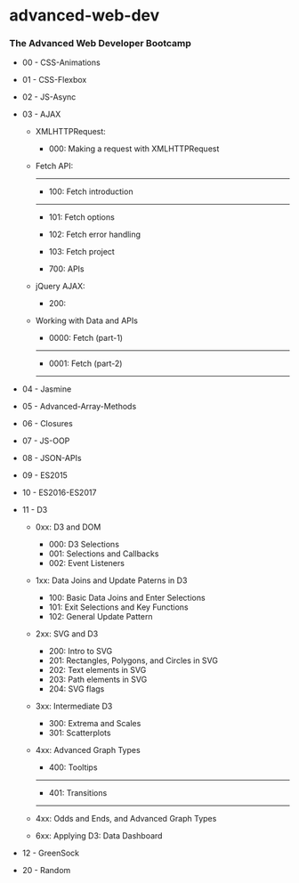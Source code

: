 # advanced-web-dev

### The Advanced Web Developer Bootcamp

* 00 - CSS-Animations
* 01 - CSS-Flexbox
* 02 - JS-Async
* 03 - AJAX
    * XMLHTTPRequest:
        * 000: Making a request with XMLHTTPRequest
    * Fetch API:
        *************************
        * 100: Fetch introduction
        *************************

        * 101: Fetch options
        * 102: Fetch error handling
        * 103: Fetch project

        * 700: APIs

    * jQuery AJAX:
        * 200: 

    * Working with Data and APIs
        * 0000: Fetch (part-1)

        **********************
        * 0001: Fetch (part-2)
        **********************

* 04 - Jasmine
* 05 - Advanced-Array-Methods
* 06 - Closures
* 07 - JS-OOP
* 08 - JSON-APIs
* 09 - ES2015
* 10 - ES2016-ES2017
* 11 - D3
    * 0xx: D3 and DOM
        * 000: D3 Selections
        * 001: Selections and Callbacks
        * 002: Event Listeners
    * 1xx: Data Joins and Update Paterns in D3
        * 100: Basic Data Joins and Enter Selections
        * 101: Exit Selections and Key Functions
        * 102: General Update Pattern
    * 2xx: SVG and D3
        * 200: Intro to SVG
        * 201: Rectangles, Polygons, and Circles in SVG
        * 202: Text elements in SVG
        * 203: Path elements in SVG
        * 204: SVG flags  
    * 3xx: Intermediate D3
        * 300: Extrema and Scales
        * 301: Scatterplots
    * 4xx: Advanced Graph Types
        * 400: Tooltips
        ******************
        * 401: Transitions
        ******************
    

    * 4xx: Odds and Ends, and Advanced Graph Types

    * 6xx: Applying D3: Data Dashboard
* 12 - GreenSock
* 20 - Random